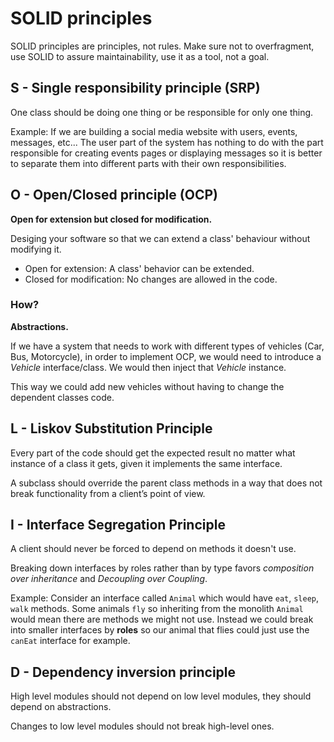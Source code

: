 # SOLID principles

SOLID principles are principles, not rules. Make sure not to overfragment, use SOLID to assure maintainability, use it as a tool, not a goal.

## S - Single responsibility principle (SRP)

One class should be doing one thing or be responsible for only one thing.

Example:
If we are building a social media website with users, events, messages, etc... The user part of the system has nothing to do with the part responsible for creating events pages or displaying messages so it is better to separate them into different parts with their own responsibilities.


## O - Open/Closed principle (OCP)

**Open for extension but closed for modification.**

Desiging your software so that we can extend a class' behaviour without modifying it.

* Open for extension: A class' behavior can be extended.
* Closed for modification: No changes are allowed in the code.

### How?
**Abstractions.**

If we have a system that needs to work with different types of vehicles (Car, Bus, Motorcycle), in order to implement OCP, we would need to introduce a *Vehicle* interface/class.
We would then inject that *Vehicle* instance.

This way we could add new vehicles without having to change the dependent classes code.


## L - Liskov Substitution Principle

Every part of the code should get the expected result no matter what instance of a class it gets, given it implements the same interface.

A subclass should override the parent class methods in a way that does not break functionality from a client’s point of view.


## I - Interface Segregation Principle

A client should never be forced to depend on methods it doesn't use.

Breaking down interfaces by roles rather than by type favors *composition over inheritance* and *Decoupling over Coupling*.

Example:
Consider an interface called `Animal` which would have `eat`, `sleep`, `walk` methods. Some animals `fly` so inheriting from the monolith `Animal` would mean there are methods we might not use. Instead we could break into smaller interfaces by **roles** so our animal that flies could just use the `canEat` interface for example.


## D - Dependency inversion principle

High level modules should not depend on low level modules, they should depend on abstractions.

Changes to low level modules should not break high-level ones.
